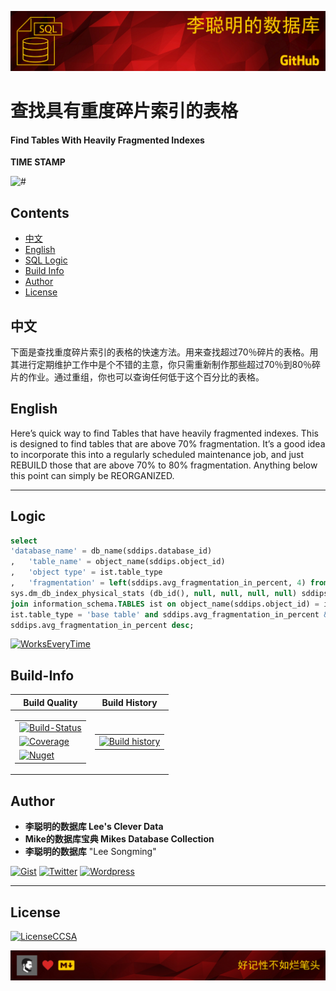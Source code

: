 ![CLEVER DATA GIT REPO](https://raw.githubusercontent.com/LiCongMingDeShujuku/git-resources/master/0-clever-data-github.png "李聪明的数据库")

# 查找具有重度碎片索引的表格
#### Find Tables With Heavily Fragmented Indexes
**TIME STAMP**

![#](images/##############?raw=true "#")

## Contents

- [中文](#中文)
- [English](#English)
- [SQL Logic](#Logic)
- [Build Info](#Build-Info)
- [Author](#Author)
- [License](#License) 


## 中文
下面是查找重度碎片索引的表格的快速方法。用来查找超过70％碎片的表格。用其进行定期维护工作中是个不错的主意，你只需重新制作那些超过70％到80％碎片的作业。通过重组，你也可以查询任何低于这个百分比的表格。


## English
Here’s quick way to find Tables that have heavily fragmented indexes. This is designed to find tables that are above 70% fragmentation. It’s a good idea to incorporate this into a regularly scheduled maintenance job, and just REBUILD those that are above 70% to 80% fragmentation. Anything below this point can simply be REORGANIZED.

---
## Logic
```SQL
select
'database_name' = db_name(sddips.database_id)
,   'table_name' = object_name(sddips.object_id)
,   'object type' = ist.table_type
,   'fragmentation' = left(sddips.avg_fragmentation_in_percent, 4) from
sys.dm_db_index_physical_stats (db_id(), null, null, null, null) sddips
join information_schema.TABLES ist on object_name(sddips.object_id) = ist.table_name where
ist.table_type = 'base table' and sddips.avg_fragmentation_in_percent &gt; 70 order by
sddips.avg_fragmentation_in_percent desc;


```



[![WorksEveryTime](https://forthebadge.com/images/badges/60-percent-of-the-time-works-every-time.svg)](https://shitday.de/)

## Build-Info

| Build Quality | Build History |
|--|--|
|<table><tr><td>[![Build-Status](https://ci.appveyor.com/api/projects/status/pjxh5g91jpbh7t84?svg?style=flat-square)](#)</td></tr><tr><td>[![Coverage](https://coveralls.io/repos/github/tygerbytes/ResourceFitness/badge.svg?style=flat-square)](#)</td></tr><tr><td>[![Nuget](https://img.shields.io/nuget/v/TW.Resfit.Core.svg?style=flat-square)](#)</td></tr></table>|<table><tr><td>[![Build history](https://buildstats.info/appveyor/chart/tygerbytes/resourcefitness)](#)</td></tr></table>|

## Author

- **李聪明的数据库 Lee's Clever Data**
- **Mike的数据库宝典 Mikes Database Collection**
- **李聪明的数据库** "Lee Songming"

[![Gist](https://img.shields.io/badge/Gist-李聪明的数据库-<COLOR>.svg)](https://gist.github.com/congmingshuju)
[![Twitter](https://img.shields.io/badge/Twitter-mike的数据库宝典-<COLOR>.svg)](https://twitter.com/mikesdatawork?lang=en)
[![Wordpress](https://img.shields.io/badge/Wordpress-mike的数据库宝典-<COLOR>.svg)](https://mikesdatawork.wordpress.com/)

---
## License
[![LicenseCCSA](https://img.shields.io/badge/License-CreativeCommonsSA-<COLOR>.svg)](https://creativecommons.org/share-your-work/licensing-types-examples/)

![Lee Songming](https://raw.githubusercontent.com/LiCongMingDeShujuku/git-resources/master/1-clever-data-github.png "李聪明的数据库")

